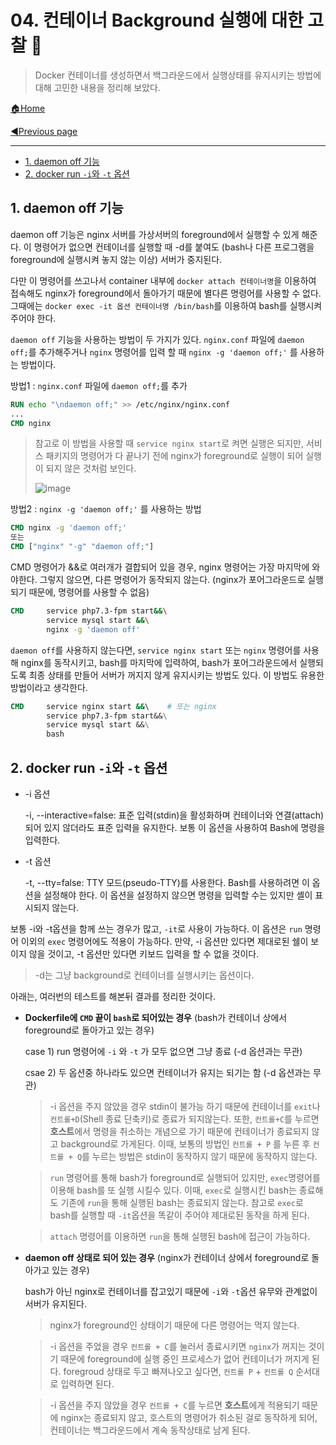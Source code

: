 # 04. 컨테이너 Background 실행에 대한 고찰 🐳

>Docker 컨테이너를 생성하면서 백그라운드에서 실행상태를 유지시키는 방법에 대해 고민한 내용을 정리해 보았다.

[🏠Home](https://github.com/batboy118/Study_Note)

[◀Previous page ](./)

---

<!-- TOC -->

- [1. daemon off 기능](#1-daemon-off-기능)
- [2. docker run `-i`와 `-t` 옵션](#2-docker-run--i와--t-옵션)

<!-- /TOC -->

## 1. daemon off 기능

daemon off 기능은 nginx 서버를 가상서버의 foreground에서 실행할 수 있게 해준다. 이 명령어가 없으면 컨테이너를 실행할 때 -d를 붙여도 (bash나 다른 프로그램을 foreground에 실행시켜 놓지 않는 이상) 서버가 중지된다.

다만 이 명령어를 쓰고나서 container 내부에 `docker attach 컨테이너명`을 이용하여 접속해도 nginx가 foreground에서 돌아가기 때문에 별다른 명령어를 사용할 수 없다. 그때에는 `docker exec -it 옵션 컨테이너명 /bin/bash`를 이용하여  bash를 실행시켜 주어야 한다.

`daemon off` 기능을 사용하는 방법이 두 가지가 있다. `nginx.conf` 파일에 `daemon off;`를 추가해주거나 `nginx` 명령어를 입력 할 때 `nginx -g 'daemon off;'` 를 사용하는 방법이다.

방법1 :  `nginx.conf` 파일에 `daemon off;`를 추가

``` dockerfile
RUN echo "\ndaemon off;" >> /etc/nginx/nginx.conf
...
CMD nginx
```

> 참고로 이 방법을 사용할 때 `service nginx start`로 켜면 실행은 되지만, 서비스 패키지의 명령어가 다 끝나기 전에 nginx가 foreground로 실행이 되어 실행이 되지 않은 것처럼 보인다.
>
> ![image](https://user-images.githubusercontent.com/53181778/76615184-6e757280-6519-11ea-83c4-a1c4b5bb408b.png)

방법2 :   `nginx -g 'daemon off;'` 를 사용하는 방법

```dockerfile
CMD nginx -g 'daemon off;'
또는
CMD ["nginx" "-g" "daemon off;"]
```

CMD 명령어가 &&로 여러개가 결합되어 있을 경우, nginx 명령어는 가장 마지막에 와야한다. 그렇지 않으면, 다른 명령어가 동작되지 않는다. (nginx가 포어그라운드로 실행되기 때문에, 명령어를 사용할 수 없음)

```dockerfile
CMD     service php7.3-fpm start&&\
        service mysql start &&\
        nginx -g 'daemon off'
```

`daemon off`를 사용하지 않는다면, `service nginx start` 또는  `nginx`  명령어를 사용해 nginx를 동작시키고, bash를 마지막에 입력하여, bash가 포어그라운드에서 실행되도록 최종 상태를 만들어 서버가 꺼지지 않게 유지시키는 방법도 있다. 이 방법도 유용한 방법이라고 생각한다.

```dockerfile
CMD     service nginx start &&\    # 또는 nginx
		service php7.3-fpm start&&\
        service mysql start &&\
        bash
```

## 2. docker run `-i`와 `-t` 옵션

- -i 옵션

  -i, --interactive=false: 표준 입력(stdin)을 활성화하며 컨테이너와 연결(attach)되어 있지 않더라도 표준 입력을 유지한다. 보통 이 옵션을 사용하여 Bash에 명령을 입력한다.

- -t 옵션

  -t, --tty=false: TTY 모드(pseudo-TTY)를 사용한다. Bash를 사용하려면 이 옵션을 설정해야 한다. 이 옵션을 설정하지 않으면 명령을 입력할 수는 있지만 셸이 표시되지 않는다.

보통 -i와 -t옵션을 함께 쓰는 경우가 많고, `-it`로 사용이 가능하다. 이 옵션은 `run` 명령어 이외의 `exec` 명령어에도 적용이 가능하다. 만약, -i 옵션만 있다면 제대로된 쉘이 보이지 않을 것이고, -t 옵션만 있다면 키보드 입력을 할 수 없을 것이다.

> -d는 그냥 background로 컨테이너를 실행시키는 옵션이다.

아래는, 여러번의 테스트를 해본뒤 결과를 정리한 것이다.

- **Dockerfile에 `CMD` 끝이 `bash`로 되어있는 경우** (bash가 컨테이너 상에서 foreground로 돌아가고 있는 경우)

  case 1) run 명령어에 `-i`  와 `-t` 가 모두 없으면 그냥 종료 (-d 옵션과는 무관)

  csae 2) 두 옵션중 하나라도 있으면 컨테이너가 유지는 되기는 함 (-d 옵션과는 무관)

  >-i 옵션을 주지 않았을 경우 stdin이 불가능 하기 때문에 컨테이너를 `exit`나 `컨트롤+D`(Shell 종료 단축키)로 종료가 되지않는다. 또한, `컨트롤+C`를 누르면 **호스트**에서 명령을 취소하는 개념으로 가기 때문에 컨테이너가 종료되지 않고 background로 가게된다. 이때, 보통의 방법인 `컨트롤 + P` 를 누른 후 `컨트롤 + Q`를 누르는 방법은 stdin이 동작하지 않기 때문에 동작하지 않는다.

  >`run` 명령어를 통해 bash가 foreground로 실행되어 있지만, `exec`명령어를 이용해 bash를 또 실행 시킬수 있다. 이때, `exec`로 실행시킨 bash는 종료해도 기존에 `run`을 통해 실행된 bash는 종료되지 않는다. 참고로 `exec`로 bash를 실행할 때 `-it`옵션을 똑같이 주어야 제대로된 동작을 하게 된다.

  > `attach` 명령어를 이용하면 `run`을 통해 실행된 bash에 접근이 가능하다.

- **daemon off 상태로 되어 있는 경우** (nginx가 컨테이너 상에서 foreground로 돌아가고 있는 경우)

  bash가 아닌 nginx로 컨테이너를 잡고있기 때문에 `-i`와 `-t`옵션 유무와 관계없이 서버가 유지된다.

   >nginx가 foreground인 상태이기 때문에 다른 명령어는 먹지 않는다.

   >-i 옵션을 주었을 경우 `컨트롤 + C`를 눌러서 종료시키면 `nginx`가 꺼지는 것이기 때문에 foreground에 실행 중인 프로세스가 없어 컨테이너가 꺼지게 된다. foregroud 상태로 두고 빠져나오고 싶다면, `컨트롤 P` + `컨트롤 Q` 순서대로 입력하면 된다.

  > -i 옵션을 주지 않았을 경우 `컨트롤 + C`를 누르면 **호스트**에게 적용되기 때문에 nginx는 종료되지 않고, 호스트의 명령어가 취소된 걸로 동작하게 되어, 컨테이너는 백그라운드에서 계속 동작상태로 남게 된다.
